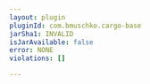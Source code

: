 ```yaml
---
layout: plugin
pluginId: com.bmuschko.cargo-base
jarSha1: INVALID
isJarAvailable: false
error: NONE
violations: []

---
```

